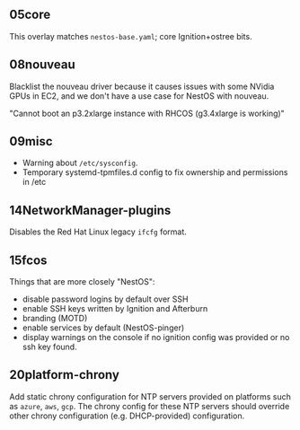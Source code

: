 05core
-----

This overlay matches `nestos-base.yaml`; core Ignition+ostree bits.

08nouveau
---------

Blacklist the nouveau driver because it causes issues with some NVidia GPUs in EC2,
and we don't have a use case for NestOS with nouveau.

"Cannot boot an p3.2xlarge instance with RHCOS (g3.4xlarge is working)"

09misc
------

* Warning about `/etc/sysconfig`.
* Temporary systemd-tpmfiles.d config to fix ownership and permissions in /etc

14NetworkManager-plugins
------------------------

Disables the Red Hat Linux legacy `ifcfg` format.

15fcos
------

Things that are more closely "NestOS":

* disable password logins by default over SSH
* enable SSH keys written by Ignition and Afterburn
* branding (MOTD)
* enable services by default (NestOS-pinger)
* display warnings on the console if no ignition config was provided or no ssh
  key found.

20platform-chrony
-----------------

Add static chrony configuration for NTP servers provided on platforms
such as `azure`, `aws`, `gcp`. The chrony config for these NTP servers
should override other chrony configuration (e.g. DHCP-provided)
configuration.
